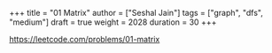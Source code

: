 +++
title = "01 Matrix"
author = ["Seshal Jain"]
tags = ["graph", "dfs", "medium"]
draft = true
weight = 2028
duration = 30
+++

<https://leetcode.com/problems/01-matrix>
